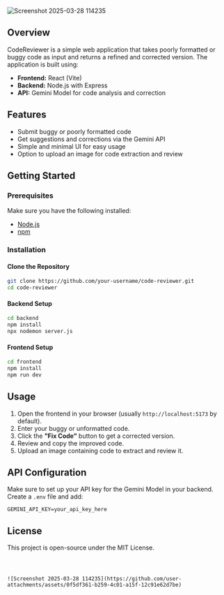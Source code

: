 ![Screenshot 2025-03-28 114235](https://github.com/user-attachments/assets/d13ace00-893d-4e7c-9042-acc5c42d1144)

## Overview
CodeReviewer is a simple web application that takes poorly formatted or buggy code as input and returns a refined and corrected version. The application is built using:

- **Frontend:** React (Vite)  
- **Backend:** Node.js with Express  
- **API:** Gemini Model for code analysis and correction  

## Features
- Submit buggy or poorly formatted code  
- Get suggestions and corrections via the Gemini API  
- Simple and minimal UI for easy usage  
- Option to upload an image for code extraction and review  

## Getting Started

### Prerequisites
Make sure you have the following installed:
- [Node.js](https://nodejs.org/)  
- [npm](https://www.npmjs.com/)  

### Installation

#### Clone the Repository
```sh
git clone https://github.com/your-username/code-reviewer.git
cd code-reviewer
```

#### Backend Setup
```sh
cd backend
npm install
npx nodemon server.js
```

#### Frontend Setup
```sh
cd frontend
npm install
npm run dev
```

## Usage
1. Open the frontend in your browser (usually `http://localhost:5173` by default).  
2. Enter your buggy or unformatted code.  
3. Click the **"Fix Code"** button to get a corrected version.  
4. Review and copy the improved code.  
5. Upload an image containing code to extract and review it.  

## API Configuration
Make sure to set up your API key for the Gemini Model in your backend.  
Create a `.env` file and add:
```env
GEMINI_API_KEY=your_api_key_here
```

## License
This project is open-source under the MIT License.
```



![Screenshot 2025-03-28 114235](https://github.com/user-attachments/assets/0f5df361-b259-4c01-a15f-12c91e62d7be)

